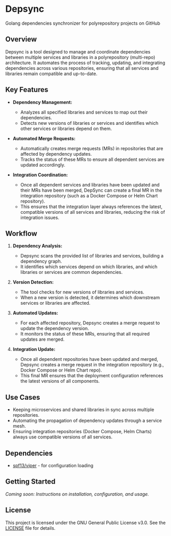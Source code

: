 # Depsync

Golang dependencies synchronizer for polyrepository projects on GitHub

## Overview

Depsync is a tool designed to manage and coordinate dependencies between multiple services and libraries in a polyrepository (multi-repo) architecture. It automates the process of tracking, updating, and integrating dependencies across various repositories, ensuring that all services and libraries remain compatible and up-to-date.

## Key Features

- **Dependency Management:**
  - Analyzes all specified libraries and services to map out their dependencies.
  - Detects new versions of libraries or services and identifies which other services or libraries depend on them.

- **Automated Merge Requests:**
  - Automatically creates merge requests (MRs) in repositories that are affected by dependency updates.
  - Tracks the status of these MRs to ensure all dependent services are updated accordingly.

- **Integration Coordination:**
  - Once all dependent services and libraries have been updated and their MRs have been merged, DepSync can create a final MR in the integration repository (such as a Docker Compose or Helm Chart repository).
  - This ensures that the integration layer always references the latest, compatible versions of all services and libraries, reducing the risk of integration issues.

## Workflow

1. **Dependency Analysis:**
   - Depsync scans the provided list of libraries and services, building a dependency graph.
   - It identifies which services depend on which libraries, and which libraries or services are common dependencies.

2. **Version Detection:**
   - The tool checks for new versions of libraries and services.
   - When a new version is detected, it determines which downstream services or libraries are affected.

3. **Automated Updates:**
   - For each affected repository, Depsync creates a merge request to update the dependency version.
   - It monitors the status of these MRs, ensuring that all required updates are merged.

4. **Integration Update:**
   - Once all dependent repositories have been updated and merged, Depsync creates a merge request in the integration repository (e.g., Docker Compose or Helm Chart repo).
   - This final MR ensures that the deployment configuration references the latest versions of all components.

## Use Cases

- Keeping microservices and shared libraries in sync across multiple repositories.
- Automating the propagation of dependency updates through a service mesh.
- Ensuring integration repositories (Docker Compose, Helm Charts) always use compatible versions of all services.

## Dependencies

- [spf13/viper](https://github.com/spf13/viper) - for configuration loading

## Getting Started

_Coming soon: Instructions on installation, configuration, and usage._

## License

This project is licensed under the GNU General Public License v3.0. See the [LICENSE](LICENSE) file for details.
